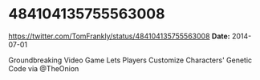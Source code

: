 # 484104135755563008
https://twitter.com/TomFrankly/status/484104135755563008
**Date:** 2014-07-01

Groundbreaking Video Game Lets Players Customize Characters' Genetic Code via @TheOnion
